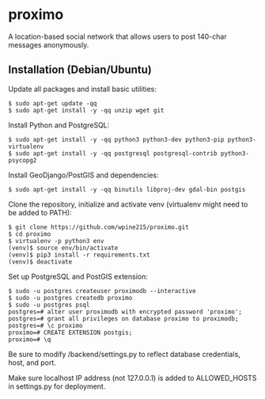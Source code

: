 # proximo
A location-based social network that allows users to post 140-char messages anonymously.

## Installation (Debian/Ubuntu)
Update all packages and install basic utilities:

    $ sudo apt-get update -qq
    $ sudo apt-get install -y -qq unzip wget git

Install Python and PostgreSQL:

    $ sudo apt-get install -y -qq python3 python3-dev python3-pip python3-virtualenv
    $ sudo apt-get install -y -qq postgresql postgresql-contrib python3-psycopg2

Install GeoDjango/PostGIS and dependencies:

    $ sudo apt-get install -y -qq binutils libproj-dev gdal-bin postgis

Clone the repository, initialize and activate venv (virtualenv might need to be added to PATH):

    $ git clone https://github.com/wpine215/proximo.git
    $ cd proximo
    $ virtualenv -p python3 env
    (venv)$ source env/bin/activate
    (venv)$ pip3 install -r requirements.txt
    (venv)$ deactivate

Set up PostgreSQL and PostGIS extension:

    $ sudo -u postgres createuser proximodb --interactive
    $ sudo -u postgres createdb proximo
    $ sudo -u postgres psql
    postgres=# alter user proximodb with encrypted password 'proximo';
    postgres=# grant all privileges on database proximo to proximodb;
    postgres=# \c proximo
    proximo=# CREATE EXTENSION postgis;
    proximo=# \q
    
Be sure to modify /backend/settings.py to reflect database credentials, host, and port.

Make sure localhost IP address (not 127.0.0.1) is added to ALLOWED_HOSTS in settings.py for deployment.
